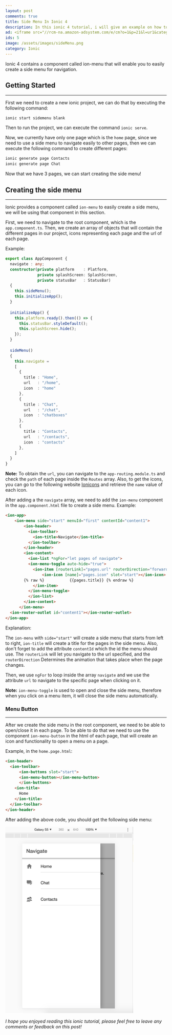 ```yaml
---
layout: post
comments: true
title: Side Menu In Ionic 4
description: In this ionic 4 tutorial, i will give an example on how to create a side menu.
ad: <iframe src="//rcm-na.amazon-adsystem.com/e/cm?o=1&p=21&l=ur1&category=software&banner=040CAFM9HWSCJ6A03YR2&f=ifr&linkID=a82670a1ca42d744e42ff45f303343e3&t=petercoding20-20&tracking_id=petercoding20-20" width="125" height="125" scrolling="no" border="0" marginwidth="0" style="border:none;" frameborder="0"></iframe>
ids: 5
image: /assets/images/sideMenu.png
category: Ionic
---
```


<p class="message"> 
Ionic 4 contains a component called ion-menu that will enable you to easily create a side menu for navigation.
</p>


## Getting Started
---

First we need to create a new ionic project, we can do that by executing the following command:

```bash
ionic start sidemenu blank
```

Then to run the project, we can execute the command `ionic serve`.

Now, we currently have only one page which is the `home` page, since we need to use a side menu to navigate easily to other pages, then we can execute the following command to create different pages:

```bash
ionic generate page Contacts
ionic generate page Chat
```

Now that we have 3 pages, we can start creating the side menu!

## Creating the side menu
---

Ionic provides a component called `ion-menu` to easily create a side menu, we will be using that component in this section.

First, we need to navigate to the root component, which is the `app.component.ts`. Then, we create an array of objects that will contain the different pages in our project, icons representing each page and the url of each page.

Example:

```typescript
export class AppComponent {
  navigate : any;
  constructor(private platform    : Platform,
              private splashScreen: SplashScreen,
              private statusBar   : StatusBar) 
  {
    this.sideMenu();
    this.initializeApp();
  }

  initializeApp() {
    this.platform.ready().then(() => {
      this.statusBar.styleDefault();
      this.splashScreen.hide();
    });
  }

  sideMenu()
  {
    this.navigate =
    [
      {
        title : "Home",
        url   : "/home",
        icon  : "home"
      },
      {
        title : "Chat",
        url   : "/chat",
        icon  : "chatboxes"
      },
      {
        title : "Contacts",
        url   : "/contacts",
        icon  : "contacts"
      },
    ]
  }
}
```

**Note:** To obtain the `url`, you can navigate to the `app-routing.module.ts` and check the `path` of each page inside the `Routes` array. Also, to get the icons, you can go to the following website [Ionicons](https://ionicons.com/) and retrieve the `name` value of each icon.

After adding a the `navigate` array, we need to add the `ion-menu` component in the `app.component.html` file to create a side menu.
Example:

```html
<ion-app>
    <ion-menu side="start" menuId="first" contentId="content1">
        <ion-header>
          <ion-toolbar>
            <ion-title>Navigate</ion-title>
          </ion-toolbar>
        </ion-header>
        <ion-content>
          <ion-list *ngFor="let pages of navigate">
          <ion-menu-toggle auto-hide="true">
            <ion-item [routerLink]="pages.url" routerDirection="forward">
                <ion-icon [name]="pages.icon" slot="start"></ion-icon>
        {% raw %}           {{pages.title}} {% endraw %}
            </ion-item>
          </ion-menu-toggle>
          </ion-list>
        </ion-content>
      </ion-menu>
  <ion-router-outlet id="content1"></ion-router-outlet>
</ion-app>
```
Explanation:

The `ion-menu` with `side="start"` will create a side menu that starts from left to right, `ion-title` will create a title for the pages in the side menu. Also, don't forget to add the attribute `contentId` which the id the menu should use. The `routerLink` will let you navigate to the url specified, and the `routerDirection` Determines the animation that takes place when the page changes. 


Then, we use `ngFor` to loop inside the array `navigate` and we use the attribute `url` to navigate to the specific page when clicking on it.

**Note:** `ion-menu-toggle` is used to open and close the side menu, therefore when you click on a menu item, it will close the side menu automatically.

### Menu Button
---

After we create the side menu in the root component, we need to be able to open/close it in each page. To be able to do that we need to use the component `ion-menu-button` in the html of each page, that  will create an icon and functionality to open a menu on a page.

Example, in the `home.page.html`:

```html
<ion-header>
  <ion-toolbar>
      <ion-buttons slot="start">
      <ion-menu-button></ion-menu-button>
      </ion-buttons>
    <ion-title>
      Home
    </ion-title>
  </ion-toolbar>
</ion-header>
```
After adding the above code, you should get the following side menu:

<img src="/assets/images/sideMenu.png" alt="sideMenu" width="400">

*I hope you enjoyed reading this ionic tutorial, please feel free to leave any comments or feedback on this post!*